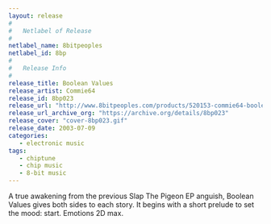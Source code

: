 ```yaml
---
layout: release
#
#   Netlabel of Release
#
netlabel_name: 8bitpeoples
netlabel_id: 8bp
#
#   Release Info
#
release_title: Boolean Values
release_artist: Commie64
release_id: 8bp023
release_url: "http://www.8bitpeoples.com/products/520153-commie64-boolean-values"
release_url_archive_org: "https://archive.org/details/8bp023"
release_cover: "cover-8bp023.gif"
release_date: 2003-07-09
categories:
   - electronic music
tags:
   - chiptune
   - chip music
   - 8-bit music
---
```

A true awakening from the previous Slap The Pigeon EP anguish, Boolean Values gives both sides to each story. It begins with a short prelude to set the mood: start. Emotions 2D max.